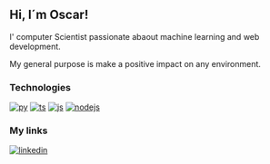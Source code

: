 ## Hi, I´m Oscar!

I' computer Scientist passionate abaout machine learning and web development.

My general purpose is make a positive impact on any environment.

### Technologies
[![py](https://img.shields.io/badge/Python-282C34?logo=Python&style=for-the-badge&logoColor=3776AB&link=)](https://github.com/itsorivera)
[![ts](https://img.shields.io/badge/TypeScript-282C34?logo=typescript&style=for-the-badge&link=)](https://github.com/itsorivera)
[![js](https://img.shields.io/badge/JavaScript-282C34?logo=javascript&style=for-the-badge&link=)](https://github.com/itsorivera)
[![nodejs](https://img.shields.io/badge/Node.js-282C34?logo=nodedotjs&style=for-the-badge&link=)](https://github.com/itsorivera)

### My links
<!-- [![portfolio](https://img.shields.io/badge/my_portfolio-000?style=for-the-badge&logo=ko-fi&logoColor=white)](https://itsorivera-portfolio.deno.dev/) -->
[![linkedin](https://img.shields.io/badge/linkedin-0A66C2?style=for-the-badge&logo=linkedin&logoColor=white)](https://www.linkedin.com/in/itsorivera/)

<!--
**itsorivera/itsorivera** is a ✨ _special_ ✨ repository because its `README.md` (this file) appears on your GitHub profile.

Here are some ideas to get you started:

- 🔭 I’m currently working on ...
- 🌱 I’m currently learning ...
- 👯 I’m looking to collaborate on ...
- 🤔 I’m looking for help with ...
- 💬 Ask me about ...
- 📫 How to reach me: ...
- 😄 Pronouns: ...
- ⚡ Fun fact: ...
-->
